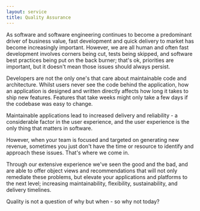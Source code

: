 ```yaml
---
layout: service
title: Quality Assurance
---
```


As software and software engineering continues to become a predominant driver of business value,
fast development and quick delivery to market has become increasingly important. However, we are
all human and often fast development involves corners being cut, tests being skipped, and software
best practices being put on the back burner; that's ok, priorities are important, but it doesn't 
mean those issues should always persist.

Developers are not the only one's that care about maintainable code and architecture. Whilst users
never see the code behind the application, how an application is designed and written directly
affects how long it takes to ship new features. Features that take weeks might only take a few days 
if the codebase was easy to change.

Maintainable applications lead to increased delivery and reliability - a considerable factor in the 
user experience, and the user experience is the only thing that matters in software.

However, when your team is focused and targeted on generating new revenue, sometimes you just don't 
have the time or resource to identify and approach these issues. That's where we come in. 

Through our extensive experience we've seen the good and the bad, and are able to offer object views 
and recommendations that will not only remediate these problems, but elevate your applications and 
platforms to the next level; increasing maintainability, flexibility, sustainability, and delivery
timelines.

Quality is not a question of why but when - so why not today?
